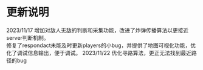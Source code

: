 # 更新说明  
2023/11/17 增加对敌人无敌的判断和采集功能，改进了炸弹传播算法以更接近server判断机制。   
修复了respondact未能及时更新players的小bug，并提供了地图可视化功能，优化了调试信息输出，便于调试。
2023/11/22 优化寻路算法，更正无法找到最近路径的bug